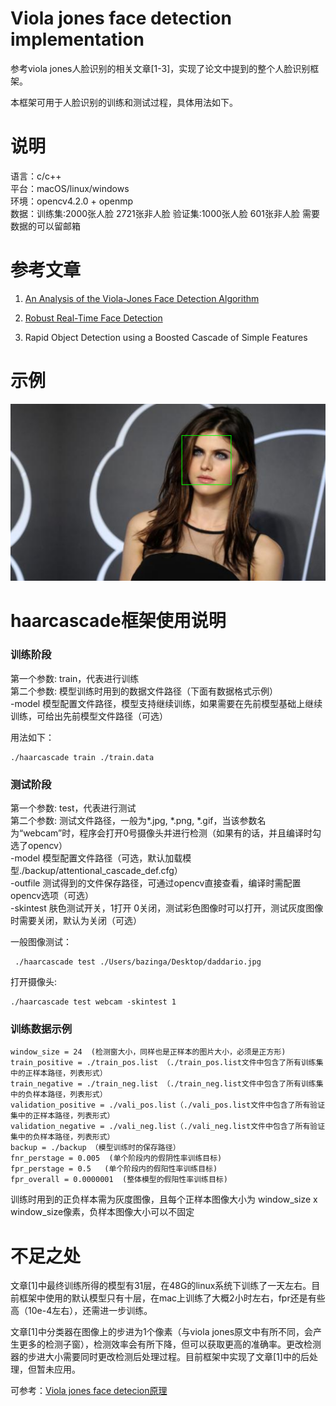 Viola jones face detection implementation
====

参考viola jones人脸识别的相关文章[1-3]，实现了论文中提到的整个人脸识别框架。  

本框架可用于人脸识别的训练和测试过程，具体用法如下。   



# 说明
语言：c/c++  
平台：macOS/linux/windows     
环境：opencv4.2.0 + openmp  
数据：训练集:2000张人脸 2721张非人脸   验证集:1000张人脸 601张非人脸
需要数据的可以留邮箱


参考文章
======
1. [An Analysis of the Viola-Jones Face Detection Algorithm]( http://www.ipol.im/pub/art/2014/104/article.pdf)

2. [Robust Real-Time Face Detection](https://www.face-rec.org/algorithms/Boosting-Ensemble/16981346.pdf)

3. Rapid Object Detection using a Boosted Cascade of Simple Features

   


示例
=====
![daddrio](https://github.com/bazingaaaa/vj-face/blob/master/examples/daddrio.gif)






haarcascade框架使用说明
====



### 训练阶段 

第一个参数: train，代表进行训练  
第二个参数: 模型训练时用到的数据文件路径（下面有数据格式示例）  
-model 模型配置文件路径，模型支持继续训练，如果需要在先前模型基础上继续训练，可给出先前模型文件路径（可选）  

用法如下：

    ./haarcascade train ./train.data 



### 测试阶段

第一个参数: test，代表进行测试  
第二个参数: 测试文件路径，一般为*.jpg, *.png, *.gif，当该参数名为“webcam”时，程序会打开0号摄像头并进行检测（如果有的话，并且编译时勾选了opencv）  
-model 模型配置文件路径（可选，默认加载模型./backup/attentional_cascade_def.cfg）  
-outfile 测试得到的文件保存路径，可通过opencv直接查看，编译时需配置opencv选项（可选）  
-skintest 肤色测试开关，1打开  0关闭，测试彩色图像时可以打开，测试灰度图像时需要关闭，默认为关闭（可选） 

一般图像测试：

     ./haarcascade test ./Users/bazinga/Desktop/daddario.jpg

打开摄像头:

```
./haarcascade test webcam -skintest 1
```



### 训练数据示例

    window_size = 24  (检测窗大小，同样也是正样本的图片大小，必须是正方形)
    train_positive = ./train_pos.list （./train_pos.list文件中包含了所有训练集中的正样本路径，列表形式）
    train_negative = ./train_neg.list （./train_neg.list文件中包含了所有训练集中的负样本路径，列表形式）
    validation_positive = ./vali_pos.list（./vali_pos.list文件中包含了所有验证集中的正样本路径，列表形式）
    validation_negative = ./vali_neg.list（./vali_neg.list文件中包含了所有验证集中的负样本路径，列表形式）
    backup = ./backup （模型训练时的保存路径）
    fnr_perstage = 0.005  (单个阶段内的假阴性率训练目标)
    fpr_perstage = 0.5   (单个阶段内的假阳性率训练目标)
    fpr_overall = 0.0000001  (整体模型的假阳性率训练目标)

训练时用到的正负样本需为灰度图像，且每个正样本图像大小为 window_size x window_size像素，负样本图像大小可以不固定



# 不足之处

文章[1]中最终训练所得的模型有31层，在48G的linux系统下训练了一天左右。目前框架中使用的默认模型只有十层，在mac上训练了大概2小时左右，fpr还是有些高（10e-4左右），还需进一步训练。

文章[1]中分类器在图像上的步进为1个像素（与viola jones原文中有所不同，会产生更多的检测子窗），检测效率会有所下降，但可以获取更高的准确率。更改检测器的步进大小需要同时更改检测后处理过程。目前框架中实现了文章[1]中的后处理，但暂未应用。



可参考：[Viola jones face detecion原理](https://www.jianshu.com/p/f5e16cc99033)

